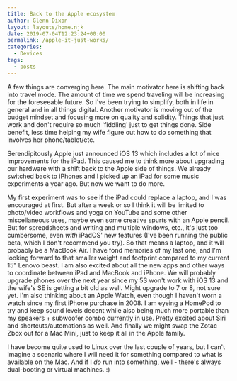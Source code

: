 ```yaml
---
title: Back to the Apple ecosystem
author: Glenn Dixon
layout: layouts/home.njk
date: 2019-07-04T12:23:24+00:00
permalink: /apple-it-just-works/
categories:
  - Devices
tags:
  - posts
---
```

A few things are converging here. The main motivator here is shifting back into travel mode. The amount of time we spend traveling will be increasing for the foreseeable future. So I've been trying to simplify, both in life in general and in all things digital. Another motivator is moving out of the budget mindset and focusing more on quality and solidity. Things that just work and don't require so much 'fiddling' just to get things done. Side benefit, less time helping my wife figure out how to do something that involves her phone/tablet/etc. 

Serendipitously Apple just announced iOS 13 which includes a lot of nice improvements for the iPad. This caused me to think more about upgrading our hardware with a shift back to the Apple side of things. We already switched back to iPhones and I picked up an iPad for some music experiments a year ago. But now we want to do more. 

My first experiment was to see if the iPad could replace a laptop, and I was encouraged at first. But after a week or so I think it will be limited to photo/video workflows and yoga on YouTube and some other miscellaneous uses, maybe even some creative spurts with an Apple pencil. But for spreadsheets and writing and multiple windows, etc., it's just too cumbersome, even *with* iPadOS' new features (I've been running the public beta, which I don't recommend you try). So that means a laptop, and it will probably be a MacBook Air. I have fond memories of my last one, and I'm looking forward to that smaller weight and footprint compared to my current 15" Lenovo beast. I am also excited about all the new apps and other ways to coordinate between iPad and MacBook and iPhone. We will probably upgrade phones over the next year since my 5S won't work with iOS 13 and the wife's SE is getting a bit old as well. Might upgrade to 7 or 8, not sure yet. I'm also thinking about an Apple Watch, even though I haven't worn a watch since my first iPhone purchase in 2008. I am eyeing a HomePod to try and keep sound levels decent while also being much more portable than my speakers + subwoofer combo currently in use. Pretty excited about Siri and shortcuts/automations as well. And finally we might swap the Zotac Zbox out for a Mac Mini, just to keep it all in the Apple family.

I have become quite used to Linux over the last couple of years, but I can't imagine a scenario where I will need it for something compared to what is available on the Mac. And if I *do* run into something, well - there's always dual-booting or virtual machines. :)